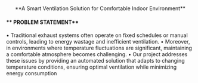 <center><h1></h1>**A Smart Ventilation Solution for Comfortable Indoor Environment**</h1></center>

<h4>** PROBLEM STATEMENT**</h4>
• Traditional exhaust systems often operate on fixed schedules or manual controls, leading to energy
wastage and inefficient ventilation.
• Moreover, in environments where temperature fluctuations are significant, maintaining a
comfortable atmosphere becomes challenging.
• Our project addresses these issues by providing an automated solution that adapts to changing
temperature conditions, ensuring optimal ventilation while minimizing energy consumption
